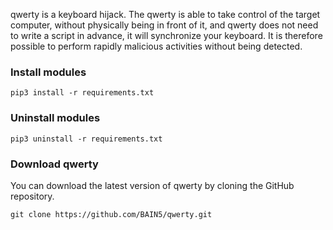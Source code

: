 qwerty is a keyboard hijack. The qwerty is able to take control of the target computer, without physically being in front of it, and qwerty does not need to write a script in advance, it will synchronize your keyboard. It is therefore possible to perform rapidly malicious activities without being detected.

### Install modules

	pip3 install -r requirements.txt

### Uninstall modules

	pip3 uninstall -r requirements.txt

### Download qwerty

You can download the latest version of qwerty by cloning the GitHub repository.

	git clone https://github.com/BAIN5/qwerty.git
